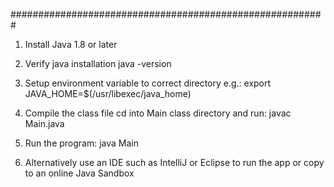 #########################################################
1. Install Java 1.8 or later

2. Verify java installation
    java -version
3. Setup environment variable to correct directory
    e.g.:
    export JAVA_HOME=$(/usr/libexec/java_home)

3. Compile the class file
   cd into Main class directory and run:
    javac Main.java

4. Run the program:
    java Main
   
5. Alternatively use an IDE such as IntelliJ or Eclipse to run the app or copy to an online Java Sandbox